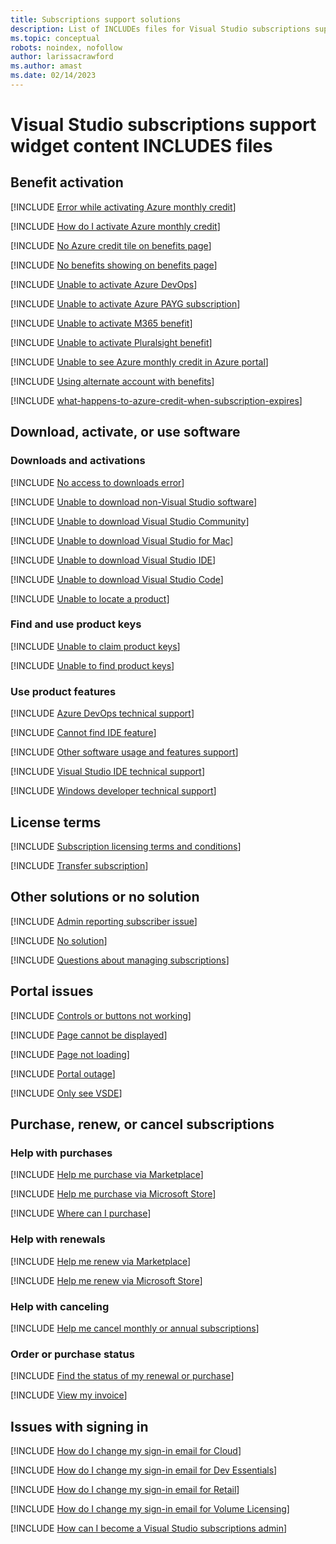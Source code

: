 ```yaml
---
title: Subscriptions support solutions 
description: List of INCLUDEs files for Visual Studio subscriptions support widget content
ms.topic: conceptual
robots: noindex, nofollow
author: larissacrawford
ms.author: amast 
ms.date: 02/14/2023
---
```


# Visual Studio subscriptions support widget content INCLUDES files

## Benefit activation

[!INCLUDE [Error while activating Azure monthly credit](benefit-activation/includes/error-while-activating-azure-monthly-credit.md)]

[!INCLUDE [How do I activate Azure monthly credit](benefit-activation/includes/how-do-i-activate-azure-monthly-credit.md)]

[!INCLUDE [No Azure credit tile on benefits page](benefit-activation/includes/no-Azure-credit-tile-on-benefits-page.md)]

[!INCLUDE [No benefits showing on benefits page](benefit-activation/includes/no-benefits-showing-on-benefits-page.md)]

[!INCLUDE [Unable to activate Azure DevOps](benefit-activation/includes/unable-to-activate-azure-devops.md)]

[!INCLUDE [Unable to activate Azure PAYG subscription](benefit-activation/includes/unable-to-activate-azure-pay-as-you-go-subscription.md)]

[!INCLUDE [Unable to activate M365 benefit](benefit-activation/includes/unable-to-activate-enterprise-mobility-security-benefit.md)]

[!INCLUDE [Unable to activate Pluralsight benefit](benefit-activation/includes/unable-to-activate-pluralsight-benefit.md)]

[!INCLUDE [Unable to see Azure monthly credit in Azure portal](benefit-activation/includes/unable-to-see-azure-monthly-credit-in-azure-portal.md)]

[!INCLUDE [Using alternate account with benefits](benefit-activation/includes/using-alternate-account-with-benefits.md)]

[!INCLUDE [what-happens-to-azure-credit-when-subscription-expires](benefit-activation/includes/what-happens-to-azure-credit-when-subscription-expires.md)]

## Download, activate, or use software

### Downloads and activations
[!INCLUDE [No access to downloads error](downloading-activating-or-using-software/downloading-activating-or-using-software/includes/no-access-to-downloads-error.md)]

[!INCLUDE [Unable to download non-Visual Studio software](downloading-activating-or-using-software/downloading-activating-or-using-software/includes/unable-to-download-software-non-visualstudio.md)]

[!INCLUDE [Unable to download Visual Studio Community](downloading-activating-or-using-software/downloading-activating-or-using-software/includes/unable-to-download-visual-studio-community.md)]

[!INCLUDE [Unable to download Visual Studio for Mac](downloading-activating-or-using-software/downloading-activating-or-using-software/includes/unable-to-download-visual-studio-for-mac.md)]

[!INCLUDE [Unable to download Visual Studio IDE](downloading-activating-or-using-software/downloading-activating-or-using-software/includes/unable-to-download-visual-studio-ide.md)]

[!INCLUDE [Unable to download Visual Studio Code](downloading-activating-or-using-software/downloading-activating-or-using-software/includes/unable-to-download-vs-code.md)]

[!INCLUDE [Unable to locate a product](downloading-activating-or-using-software/downloading-activating-or-using-software/includes/unable-to-locate-product.md)]

### Find and use product keys
[!INCLUDE [Unable to claim product keys](downloading-activating-or-using-software/finding-or-using-product-keys/includes/unable-to-claim-product-keys.md)]

[!INCLUDE [Unable to find product keys](downloading-activating-or-using-software/finding-or-using-product-keys/includes/unable-to-find-or-claim-product-keys.md)]

### Use product features
[!INCLUDE [Azure DevOps technical support](downloading-activating-or-using-software/using-product-features/includes/azure-devops-technical-support.md)]

[!INCLUDE [Cannot find IDE feature](downloading-activating-or-using-software/using-product-features/includes/cannot-find-ide-feature.md)]

[!INCLUDE [Other software usage and features support](downloading-activating-or-using-software/using-product-features/includes/other-software-usage-and-features-support.md)]

[!INCLUDE [Visual Studio IDE technical support](downloading-activating-or-using-software/using-product-features/includes/visual-studio-ide-technical-support.md)]

[!INCLUDE [Windows developer technical support](downloading-activating-or-using-software/using-product-features/includes/windows-developer-technical-support.md)]

## License terms

[!INCLUDE [Subscription licensing terms and conditions](licensing-terms/includes/subscription-licensing-terms-and-conditions.md)]

[!INCLUDE [Transfer subscription](licensing-terms/includes/transfer-subscription.md)]

## Other solutions or no solution
[!INCLUDE [Admin reporting subscriber issue](other-or-no-solution/includes/admin-reporting-subscriber-issue.md)]

[!INCLUDE [No solution](other-or-no-solution/includes/no-solution.md)]

[!INCLUDE [Questions about managing subscriptions](other-or-no-solution/includes/questions-about-managing-subscriptions.md)]

## Portal issues

[!INCLUDE [Controls or buttons not working](portal-issue/includes/controls-or-buttons-not-working.md)]

[!INCLUDE [Page cannot be displayed](portal-issue/includes/page-cannot-be-displayed.md)]

[!INCLUDE [Page not loading](portal-issue/includes/page-not-loading.md)]

[!INCLUDE [Portal outage](portal-issue/includes/portal-outage.md)]

[!INCLUDE [Only see VSDE](portal-issue/includes/only-see-vsde.md)]

## Purchase, renew, or cancel subscriptions

### Help with purchases
[!INCLUDE [Help me purchase via Marketplace](renewing-purchasing-or-canceling/help-purchasing/includes/help-me-purchase-marketplace.md)]

[!INCLUDE [Help me purchase via Microsoft Store](renewing-purchasing-or-canceling/help-purchasing/includes/help-me-purchase-microsoft-store.md)]

[!INCLUDE [Where can I purchase](renewing-purchasing-or-canceling/help-purchasing/includes/where-can-i-purchase-from.md)]

### Help with renewals
[!INCLUDE [Help me renew via Marketplace](renewing-purchasing-or-canceling/help-renewing/includes/help-me-renew-marketplace.md)]

[!INCLUDE [Help me renew via Microsoft Store](renewing-purchasing-or-canceling/help-renewing/includes/help-me-renew-microsoft-store.md)]

### Help with canceling
[!INCLUDE [Help me cancel monthly or annual subscriptions](renewing-purchasing-or-canceling/help-canceling/includes/help-me-cancel-monthly-annual.md)]

### Order or purchase status
[!INCLUDE [Find the status of my renewal or purchase](renewing-purchasing-or-canceling/order-or-purchase-status/includes/find-the-status-of-renewal-or-purchase.md)]

[!INCLUDE [View my invoice](renewing-purchasing-or-canceling/order-or-purchase-status/includes/viewing-my-bill.md)]

## Issues with signing in 

[!INCLUDE [How do I change my sign-in email for Cloud](signing-in/includes/how-do-i-change-my-sign-in-email-cloud-self.md)]

[!INCLUDE [How do I change my sign-in email for Dev Essentials](signing-in/includes/how-do-i-change-my-sign-in-email-dev-essentials.md)]

[!INCLUDE [How do I change my sign-in email for Retail](signing-in/includes/how-do-i-change-my-sign-in-email-retail.md)]

[!INCLUDE [How do I change my sign-in email for Volume Licensing](signing-in/includes/how-do-i-change-my-sign-in-email-volume-licensing.md)]

[!INCLUDE [How can I become a Visual Studio subscriptions admin](signing-in/includes/become-an-admin-or-super-admin.md)]